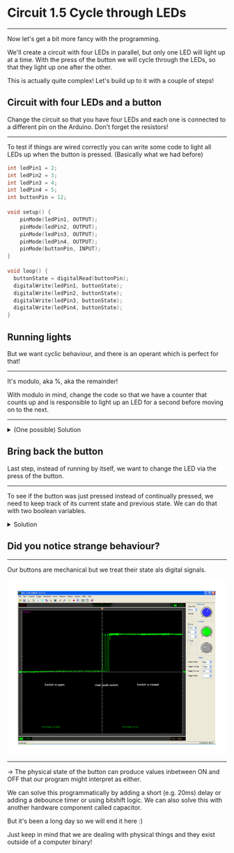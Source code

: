 # Circuit 1.5 Cycle through LEDs

---

Now let's get a bit more fancy with the programming.

We'll create a circuit with four LEDs in parallel, but only one LED will light up at a time. With the press of the button we will cycle through the LEDs, so that they light up one after the other.

This is actually quite complex! Let's build up to it with a couple of steps!

## Circuit with four LEDs and a button

Change the circuit so that you have four LEDs and each one is connected to a different pin on the Arduino. Don't forget the resistors!

---

To test if things are wired correctly you can write some code to light all LEDs up when the button is pressed. (Basically what we had before)

``` c
int ledPin1 = 2;
int ledPin2 = 3;
int ledPin3 = 4;
int ledPin4 = 5;
int buttonPin = 12;

void setup() {
    pinMode(ledPin1, OUTPUT);
    pinMode(ledPin2, OUTPUT);
    pinMode(ledPin3, OUTPUT);
    pinMode(ledPin4, OUTPUT);
    pinMode(buttonPin, INPUT);
}

void loop() {
  buttonState = digitalRead(buttonPin);
  digitalWrite(ledPin1, buttonState);
  digitalWrite(ledPin2, buttonState);
  digitalWrite(ledPin3, buttonState);
  digitalWrite(ledPin4, buttonState);
}
```

## Running lights

But we want cyclic behaviour, and there is an operant which is perfect for that!

---

It's modulo, aka %, aka the remainder!

With modulo in mind, change the code so that we have a counter that counts up and is responsible to light up an LED for a second before moving on to the next.

---

<details>
<summary>(One possible) Solution</summary>

``` c
int ledPin1 = 2;
int ledPin2 = 3;
int ledPin3 = 4;
int ledPin4 = 5;
// int buttonPin = 12;
int counter = 0;

void setup() {
    pinMode(ledPin1, OUTPUT);
    pinMode(ledPin2, OUTPUT);
    pinMode(ledPin3, OUTPUT);
    pinMode(ledPin4, OUTPUT);
    //pinMode(buttonPin, INPUT);
}

void loop() {
  // buttonState = digitalRead(buttonPin);
  digitalWrite(ledPin1, LOW);
  digitalWrite(ledPin2, LOW);
  digitalWrite(ledPin3, LOW);
  digitalWrite(ledPin4, LOW);

  counter = (counter + 1) % 4;
  digitalWrite(counter + 1, HIGH);

  delay(1000);
}
```
</details>

## Bring back the button

Last step, instead of running by itself, we want to change the LED via the press of the button.

---

To see if the button was just pressed instead of continually pressed, we need to keep track of its current state and previous state. We can do that with two boolean variables.

<details>
<summary>Solution</summary>


``` c
int ledPin1 = 2;
int ledPin2 = 3;
int ledPin3 = 4;
int ledPin4 = 5;
int buttonPin = 12;
int counter = 0;

bool buttonState = false;
bool lastButtonState = false;

void setup() {
    pinMode(ledPin1, OUTPUT);
    pinMode(ledPin2, OUTPUT);
    pinMode(ledPin3, OUTPUT);
    pinMode(ledPin4, OUTPUT);
    pinMode(buttonPin, INPUT);
}

void loop() {
  buttonState = digitalRead(buttonPin);

  digitalWrite(ledPin1, LOW);
  digitalWrite(ledPin2, LOW);
  digitalWrite(ledPin3, LOW);
  digitalWrite(ledPin4, LOW);

  if (buttonState && !lastButtonState) {
    counter = (counter + 1) % 4;
  }
  digitalWrite(counter + 1, HIGH);

  lastButtonState = buttonState;
  delay(1000);
}
```

</details>

## Did you notice strange behaviour?

---

Our buttons are mechanical but we treat their state als digital signals.

![button signal](../assets/button-signal.png)

---

-> The physical state of the button can produce values inbetween ON and OFF that our program might interpret as either.

We can solve this programmatically by adding a short (e.g. 20ms) delay or adding a debounce timer or using bitshift logic. We can also solve this with another hardware component called capacitor.

But it's been a long day so we will end it here :)

Just keep in mind that we are dealing with physical things and they exist outside of a computer binary!
